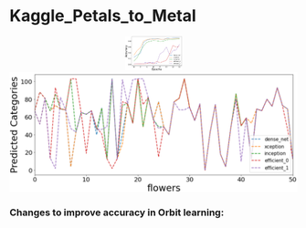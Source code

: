 # Kaggle_Petals_to_Metal

<p align="center">
<img src="https://github.com/maneesh51/Kaggle_Petals_to_Metal/blob/main/Fig1.png" width="100">
<img src="https://github.com/maneesh51/Kaggle_Petals_to_Metal/blob/main/Fig2.png">
</p>

### Changes to improve accuracy in Orbit learning:
